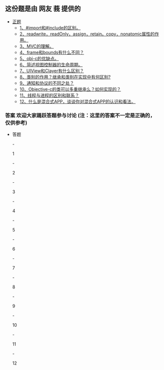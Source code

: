 ## 这份题是由 网友 莪 提供的
*	[正题](#question)
	-	[1、#import和#include的区别。](#question_01)
	-	[2、readwrite，readOnly，assign，retain。copy，nonatomic属性的作用。](#question_02)
	-	[3、MVC的理解。](#question_03)
	-	[4、frame和bounds有什么不同？](#question_04)
	-	[5、obj-c的优缺点。](#question_05)
	-	[6、简述视图控制器的生命周期。](#question_06)
	-	[7、UIView和Clayer有什么区别？](#question_07)
	-	[8、类别的作用？继承和类别在实现中有何区别?](#question_08)
	-	[9、通知和协议的不同之处？](#question_9)
	-	[10、Objective-c的类可以多重继承么？如何实现的？](#question_10)
	-	[11、线程与进程的区别和联系？](#question_11)
	-	[12、什么是混合式APP，谈谈你对混合式APP的认识和看法。](#question_12)  
	
###	答案 欢迎大家踊跃答题参与讨论 (注：这里的答案不一定是正确的，仅供参考)
*	<p id="question">答题</p>
	-	<p id="question_01">1</p>
	-	<p id="question_02">2</p>
	-	<p id="question_03">3</p>
	-	<p id="question_04">4</p>
	-	<p id="question_05">5</p>
	-	<p id="question_06">6</p>
	-	<p id="question_07">7</p>
	-	<p id="question_08">8</p>
	-	<p id="question_09">9</p>
	-	<p id="question_10">10</p>
	-	<p id="question_11">11</p>
	-	<p id="question_12">12</p>